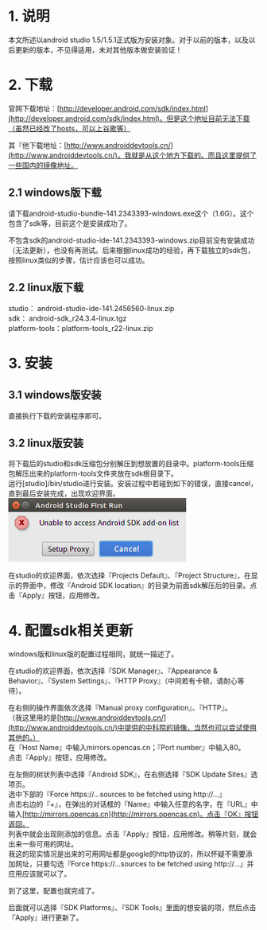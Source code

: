 # 1. 说明

本文所述以android studio 1.5/1.5.1正式版为安装对象。对于以前的版本，以及以后更新的版本，不见得适用，未对其他版本做安装验证！  

# 2. 下载

官网下载地址：[http://developer.android.com/sdk/index.html](http://developer.android.com/sdk/index.html)。但是这个地址目前无法下载（虽然已经改了hosts，可以上谷歌等）  

其『他下载地址：[http://www.androiddevtools.cn/](http://www.androiddevtools.cn/)。我就是从这个地方下载的。而且这里提供了一些国内的镜像地址。  

## 2.1 windows版下载

请下载android-studio-bundle-141.2343393-windows.exe这个（1.6G）。这个包含了sdk等，目前这个是安装成功了。  

不包含sdk的android-studio-ide-141.2343393-windows.zip目前没有安装成功（无法更新），也没有再测试。后来根据linux成功的经验，再下载独立的sdk包，按照linux类似的步骤，估计应该也可以成功。  

## 2.2 linux版下载

studio： android-studio-ide-141.2456560-linux.zip  
sdk： android-sdk_r24.3.4-linux.tgz  
platform-tools：platform-tools_r22-linux.zip  

# 3. 安装

## 3.1 windows版安装

直接执行下载的安装程序即可。  

## 3.2 linux版安装

将下载后的studio和sdk压缩包分别解压到想放置的目录中。platform-tools压缩包解压出来的platform-tools文件夹放在sdk根目录下。  
运行[studio]/bin/studio进行安装。安装过程中若碰到如下的错误，直接cancel，直到最后安装完成，出现欢迎界面。  
![](pics/android-studio-starting-err.png)  

在studio的欢迎界面，依次选择『Projects Default』、『Project Structure』，在显示的界面中，修改『Android SDK location』的目录为前面sdk解压后的目录。点击『Apply』按钮，应用修改。  

# 4. 配置sdk相关更新

windows版和linux版的配置过程相同，就统一描述了。  

在studio的欢迎界面，依次选择『SDK Manager』、『Appearance & Behavior』、『System Settings』、『HTTP Proxy』（中间若有卡顿，请耐心等待）。  

在右侧的操作界面依次选择『Manual proxy configuration』、『HTTP』。  
（我这里用的是[http://www.androiddevtools.cn/](http://www.androiddevtools.cn/)中提供的中科院的镜像，当然也可以尝试使用其他的。）  
在『Host Name』中输入mirrors.opencas.cn；『Port number』中输入80。  
点击『Apply』按钮，应用修改。  

在左侧的树状列表中选择『Android SDK』，在右侧选择『SDK Update Sites』选项页。  
选中下部的『Force https://...sources to be fetched using http://...』  
点击右边的『+』，在弹出的对话框的『Name』中输入任意的名字，在『URL』中输入[http://mirrors.opencas.cn](http://mirrors.opencas.cn)。点击『OK』按钮返回。  
列表中就会出现刚添加的信息。点击『Apply』按钮，应用修改。稍等片刻，就会出来一些可用的网址。  
我这的现实情况是出来的可用网址都是google的http协议的，所以怀疑不需要添加网址，只要勾选『Force https://...sources to be fetched using http://...』并应用应该就可以了。  

到了这里，配置也就完成了。  

后面就可以选择『SDK Platforms』、『SDK Tools』里面的想安装的项，然后点击『Apply』进行更新了。  


